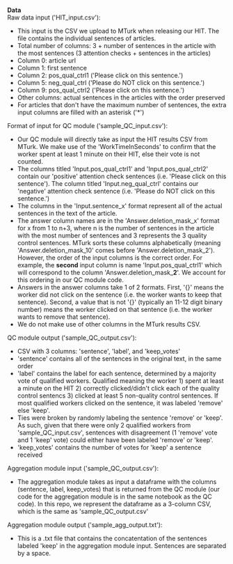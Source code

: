 **Data**  
Raw data input ('HIT_input.csv'):
* This input is the CSV we upload to MTurk when releasing our HIT. The file contains the individual sentences of articles.
* Total number of columns: 3 + number of sentences in the article with the most sentences (3 attention checks + sentences in the articles)
* Column 0: article url
* Column 1: first sentence
* Column 2: pos_qual_ctrl1 ('Please click on this sentence.')
* Column 5: neg_qual_ctrl ('Please do NOT click on this sentence.')
* Column 9: pos_qual_ctrl2 ('Please click on this sentence.')
* Other columns: actual sentences in the articles with the order preserved
* For articles that don't have the maximum number of sentences, the extra input columns are filled with an asterisk ('*')
  
Format of input for QC module ('sample_QC_input.csv'):  
* Our QC module will directly take as input the HIT results CSV from MTurk. We make use of the 'WorkTimeInSeconds' to confirm that the worker spent at least 1 minute on their HIT, else their vote is not counted.
* The columns titled 'Input.pos_qual_ctrl1' and 'Input.pos_qual_ctrl2' contain our 'positive' attention check sentences (i.e. 'Please click on this sentence'). The column titled 'Input.neg_qual_ctrl' contains our 'negative' attention check sentence (i.e. 'Please do NOT click on this sentence.')
* The columns in the 'Input.sentence_x' format represent all of the actual sentences in the text of the article.
* The answer column names are in the 'Answer.deletion_mask_x' format for x from 1 to n+3, where n is the number of sentences in the article with the most number of sentences and 3 represents the 3 quality control sentences. MTurk sorts these columns alphabetically (meaning 'Answer.deletion_mask_10' comes before 'Answer.deletion_mask_2'). However, the order of the input columns is the correct order. For example, the **second** input column is name 'Input.pos_qual_ctrl1' which will correspond to the column  'Answer.deletion_mask_**2**'. We account for this ordering in our QC module code.
* Answers in the answer columns take 1 of 2 formats. First, '{}' means the worker did not click on the sentence (i.e. the worker wants to keep that sentence). Second, a value that is not '{}' (typically an 11-12 digit binary number) means the worker clicked on that sentence (i.e. the worker wants to remove that sentence).
* We do not make use of other columns in the MTurk results CSV.

QC module output ('sample_QC_output.csv'):
* CSV with 3 columns: 'sentence', 'label', and 'keep_votes'
* 'sentence' contains all of the sentences in the original text, in the same order
* 'label' contains the label for each sentence, determined by a majority vote of qualified workers. Qualified meaning the worker 1) spent at least a minute on the HIT 2) correctly clicked/didn't click each of the quality control sentencs 3) clicked at least 5 non-quality control sentences. If most qualified workers clicked on the sentence, it was labeled 'remove' else 'keep'. 
* Ties were broken by randomly labeling the sentence 'remove' or 'keep'. As such, given that there were only 2 qualified workers from 'sample_QC_input.csv', sentences with disagreement (1 'remove' vote and 1 'keep' vote) could either have been labeled 'remove' or 'keep'. 
* 'keep_votes' contains the number of votes for 'keep' a sentence received

Aggregation module input ('sample_QC_output.csv'):
* The aggregation module takes as input a dataframe with the columns (sentence, label, keep_votes) that is returned from the QC module (our code for the aggregation module is in the same notebook as the QC code). In this repo, we represent the dataframe as a 3-column CSV, which is the same as 'sample_QC_output.csv'

Aggregation module output ('sample_agg_output.txt'):
* This is a .txt file that contains the concatentation of the sentences labeled 'keep' in the aggregation module input. Sentences are separated by a space.  
